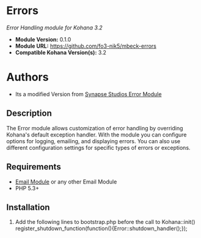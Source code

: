 # Errors

*Error Handling module for Kohana 3.2*

- **Module Version:** 0.1.0
- **Module URL:** <https://github.com/fo3-nik5/mbeck-errors>
- **Compatible Kohana Version(s):** 3.2

# Authors
- Its a modified Version from [Synapse Studios Error Module](https://github.com/synapsestudios/kohana-errors)

## Description

The Error module allows customization of error handling by overriding Kohana's
default exception handler.  With the module you can configure options for
logging, emailing, and displaying errors.  You can also use different
configuration settings for specific types of errors or exceptions.

## Requirements

- [Email Module](https://github.com/shadowhand/email) or any other Email Module
- PHP 5.3+

## Installation

1. Add the following lines to bootstrap.php before the call to Kohana::init()
    register_shutdown_function(function(){Error::shutdown_handler();});
